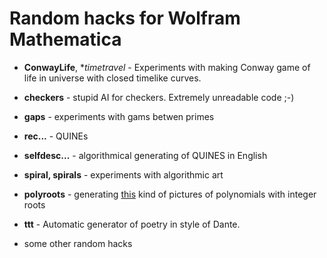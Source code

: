 
# Random hacks for Wolfram Mathematica

- **ConwayLife**, **timetravel* - Experiments with making Conway game of life in universe with closed timelike curves.
- **checkers** - stupid AI for checkers. Extremely unreadable code ;-)
- **gaps** - experiments with gams betwen primes
- **rec...** - QUINEs
- **selfdesc...** - algorithmical generating of QUINES in English
- **spiral, spirals** - experiments with algorithmic art
- **polyroots** - generating [this](http://math.ucr.edu/home/baez/roots/) kind of pictures of polynomials with integer roots
- **ttt** - Automatic generator of poetry in style of Dante.

- some other random hacks





